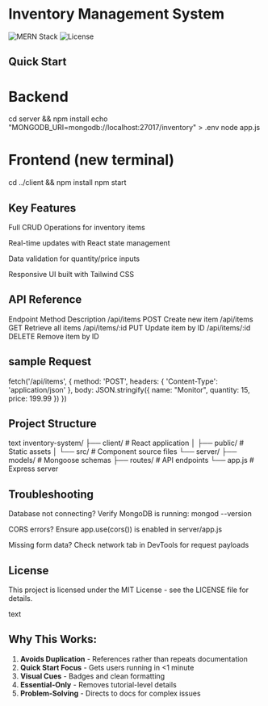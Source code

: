 # Inventory Management System

![MERN Stack](https://img.shields.io/badge/Stack-MERN-brightgreen)
![License](https://img.shields.io/badge/License-MIT-blue)

## Quick Start

# Backend
cd server && npm install
echo "MONGODB_URI=mongodb://localhost:27017/inventory" > .env
node app.js

# Frontend (new terminal)
cd ../client && npm install
npm start

## Key Features
Full CRUD Operations for inventory items

Real-time updates with React state management

Data validation for quantity/price inputs

Responsive UI built with Tailwind CSS

## API Reference
Endpoint	Method	Description
/api/items	POST	Create new item
/api/items	GET	Retrieve all items
/api/items/:id	PUT	Update item by ID
/api/items/:id	DELETE	Remove item by ID

## sample Request 
fetch('/api/items', {
  method: 'POST',
  headers: { 'Content-Type': 'application/json' },
  body: JSON.stringify({
    name: "Monitor",
    quantity: 15,
    price: 199.99
  })
})

## Project Structure
text
inventory-system/
├── client/           # React application
│   ├── public/       # Static assets
│   └── src/          # Component source files
└── server/
    ├── models/       # Mongoose schemas
    ├── routes/       # API endpoints
    └── app.js        # Express server
## Troubleshooting
Database not connecting?
Verify MongoDB is running: mongod --version

CORS errors?
Ensure app.use(cors()) is enabled in server/app.js

Missing form data?
Check network tab in DevTools for request payloads

## License
This project is licensed under the MIT License - see the LICENSE file for details.

text

## Why This Works:
1. **Avoids Duplication** - References rather than repeats documentation
2. **Quick Start Focus** - Gets users running in <1 minute
3. **Visual Cues** - Badges and clean formatting
4. **Essential-Only** - Removes tutorial-level details
5. **Problem-Solving** - Directs to docs for complex issues


